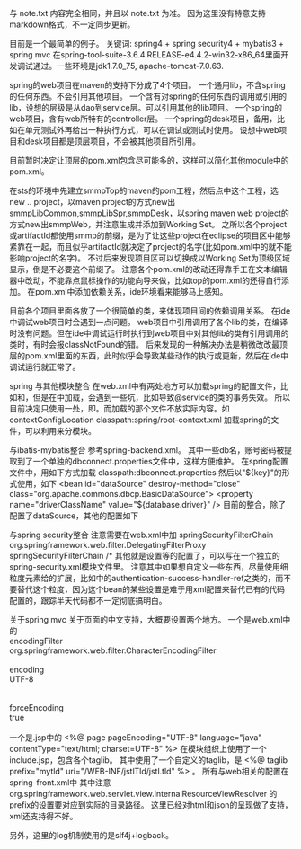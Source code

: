 与 note.txt 内容完全相同，并且以 note.txt 为准。
因为这里没有特意支持markdown格式，不一定同步更新。

目前是一个最简单的例子。
关键词: spring4 + spring security4 + mybatis3 + spring mvc
在spring-tool-suite-3.6.4.RELEASE-e4.4.2-win32-x86_64里面开发调试通过。一些环境是jdk1.7.0_75, apache-tomcat-7.0.63.

spring的web项目在maven的支持下分成了4个项目。
    一个通用lib，不含spring的任何东西。不会引用其他项目。
    一个含有对spring的任何东西的调用或引用的lib，设想的层级是从dao到service层。可以引用其他的lib项目。
    一个spring的web项目，含有web所特有的controller层。
    一个spring的desk项目，备用，比如在单元测试外再给出一种执行方式，可以在调试或测试时使用。
    设想中web项目和desk项目都是顶层项目，不会被其他项目所引用。

目前暂时决定让顶层的pom.xml包含尽可能多的<dependency>，这样可以简化其他module中的pom.xml。

在sts的环境中先建立smmpTop的maven的pom工程，然后点中这个工程，选new .. project，以maven project的方式new出smmpLibCommon,smmpLibSpr,smmpDesk，以spring maven web project的方式new出smmpWeb，并注意生成并添加到Working Set。
    之所以各个project或artifactId都使用smmp的前缀，是为了让这些project在eclipse的项目区中能够紧靠在一起，而且似乎artifactId就决定了project的名字(比如pom.xml中的<name>就不能影响project的名字)。
        不过后来发现项目区可以切换成以Working Set为顶级区域显示，倒是不必要这个前缀了。
    注意各个pom.xml的改动还得靠手工在文本编辑器中改动，不能靠点鼠标操作的功能向导来做，比如top的pom.xml的<module>还得自行添加。
    在pom.xml中添加依赖关系，ide环境看来能够马上感知。

目前各个项目里面各放了一个很简单的类，来体现项目间的依赖调用关系。
在ide中调试web项目时会遇到一点问题。
    web项目中引用调用了各个lib的类，在编译时没有问题。但在ide中调试运行时执行到web项目中对其他lib的类有引用调用的类时，有时会报classNotFound的错。
        后来发现的一种解决办法是稍微改改最顶层的pom.xml里面的东西，此时似乎会导致某些动作的执行或更新，然后在ide中调试运行就正常了。




spring 与其他模块整合
    在web.xml中有两处地方可以加载spring的配置文件，比如<context-param>和<servlet>，但是在<servlet>中加载，会遇到一些坑，比如导致@service的类的事务失效。
        所以目前决定只使用一处，即<context-param>。而<servlet>加载的那个文件不放实际内容。如
    <context-param>
        <param-name>contextConfigLocation</param-name>
        <param-value>classpath:spring/root-context.xml</param-value>
    </context-param>
    加载spring的文件，可以利用<import>来分模块。

与ibatis-mybatis整合
    参考spring-backend.xml。
    其中一些db名，账号密码被提取到了一个单独的dbconnect.properties文件中，这样方便维护。
    在spring配置文件中，用如下方式加载
    <bean class="org.springframework.beans.factory.config.PropertyPlaceholderConfigurer">
        <property name="locations">
            <value>classpath:dbconnect.properties</value>
        </property>
    </bean>
    然后以"${key}"的形式使用，如下
    <bean id="dataSource" destroy-method="close" class="org.apache.commons.dbcp.BasicDataSource">
        <property name="driverClassName" value="${database.driver}" />
        <property name="url" value="${database.url}" />
        <property name="username" value="${database.username}" />
        <property name="password" value="${database.password}" />
        <property name="testWhileIdle" value="true"></property>
        <property name="validationQuery" value="SELECT 1"></property>
        <property name="testOnBorrow" value="true"></property>
    </bean>
    目前的整合，除了配置了dataSource，其他的配置如下
    <bean id="transactionManager" class="org.springframework.jdbc.datasource.DataSourceTransactionManager">
        <property name="dataSource" ref="dataSource" />
    </bean>
    <bean id="sqlSessionFactory" class="org.mybatis.spring.SqlSessionFactoryBean">
        <property name="dataSource" ref="dataSource" />        
        <property name="mapperLocations" value="classpath*:mappers/**/*.xml" /> <!-- 也可用下面scan的方式 -->
    </bean>
    <bean class="org.mybatis.spring.mapper.MapperScannerConfigurer">
        <property name="basePackage" value="spr2.ibatisMapper" />
    </bean>
    <bean id="sqlSession" class="org.mybatis.spring.SqlSessionTemplate">
	  <constructor-arg index="0" ref="sqlSessionFactory" />
    </bean>



与spring security整合
    注意需要在web.xml中加
  <filter>
    <filter-name>springSecurityFilterChain</filter-name>
    <filter-class>org.springframework.web.filter.DelegatingFilterProxy</filter-class>
  </filter>
  <filter-mapping>
    <filter-name>springSecurityFilterChain</filter-name>
    <url-pattern>/*</url-pattern>
  </filter-mapping>
    其他就是设置<http>等的配置了，可以写在一个独立的spring-security.xml模块文件里。
        注意其中如果想自定义一些东西，尽量使用细粒度元素给的扩展，比如<form-login>中的authentication-success-handler-ref之类的，而不要替代<form-login>这个粒度，因为这个bean的某些设置是难于用xml配置来替代已有的代码配置的，跟踪半天代码都不一定彻底搞明白。

关于spring mvc
    关于页面的中文支持，大概要设置两个地方。
        一个是web.xml中的
	<filter>  
	    <filter-name>encodingFilter</filter-name>  
	    <filter-class>org.springframework.web.filter.CharacterEncodingFilter</filter-class>  
	    <init-param>  
	       <param-name>encoding</param-name>  
	       <param-value>UTF-8</param-value>  
	    </init-param>  
	    <init-param>  
	       <param-name>forceEncoding</param-name>  
	       <param-value>true</param-value>  
	    </init-param>  
	</filter>
	一个是.jsp中的
	<%@ page pageEncoding="UTF-8" language="java" contentType="text/html; charset=UTF-8" %>
    在模块组织上使用了一个include.jsp，包含各个taglib。
        其中使用了一个自定义的taglib，是 <%@ taglib prefix="mytld" uri="/WEB-INF/jstlTld/jstl.tld" %> 。
    所有与web相关的配置在spring-front.xml中
        其中注意 org.springframework.web.servlet.view.InternalResourceViewResolver 的prefix的设置要对应到实际的目录路径。
	这里已经对html和json的呈现做了支持，xml还支持得不好。

另外，这里的log机制使用的是slf4j+logback。























